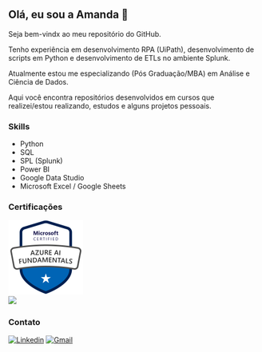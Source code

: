 ## Olá, eu sou a Amanda :wave:

Seja bem-vindx ao meu repositório do GitHub.

Tenho experiência em desenvolvimento RPA (UiPath), desenvolvimento de scripts em Python e desenvolvimento de ETLs no ambiente Splunk.

Atualmente estou me especializando (Pós Graduação/MBA) em Análise e Ciência de Dados.

Aqui você encontra repositórios desenvolvidos em cursos que realizei/estou realizando, estudos e alguns projetos pessoais.


### Skills

- Python
- SQL
- SPL (Splunk)
- Power BI
- Google Data Studio
- Microsoft Excel / Google Sheets


### Certificações

<a href="https://www.credly.com/badges/35090127-6b7d-4571-8620-94c2599733b6/public_url">
  <img src="./badges/azure-ai-fundamentals-600x600.png" alt="badge ai-900" width="150px" text-align="center">
</a>


<div>
  <a href="https://github.com/amandashichinoe">
    <img src="https://github-readme-stats.anuraghazra1.vercel.app/api/top-langs/?username=amandashichinoe&langs_count=8&layout=compact&theme=monokai"/>
  </a>
</div>


### Contato

[![Linkedin](https://img.shields.io/badge/LinkedIn-0077B5?style=for-the-badge&logo=linkedin&logoColor=white&link=https://www.linkedin.com/in/amandashichinoe/)](https://www.linkedin.com/in/amandashichinoe/) 
[![Gmail](https://img.shields.io/badge/Gmail-red?style=for-the-badge&logo=gmail&logoColor=white&link=mailto:amandashichinoe@gmail.com)](mailto:amandashichinoe@gmail.com)
